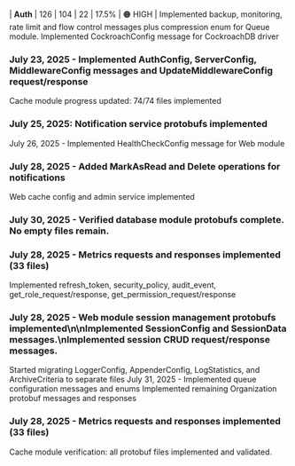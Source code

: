 | **Auth** | 126 | 104 | 22 | 17.5% | 🟠 HIGH |
Implemented backup, monitoring, rate limit and flow control messages plus compression enum for Queue module.
Implemented CockroachConfig message for CockroachDB driver

### July 23, 2025 - Implemented AuthConfig, ServerConfig, MiddlewareConfig messages and UpdateMiddlewareConfig request/response

Cache module progress updated: 74/74 files implemented

### July 25, 2025: Notification service protobufs implemented

July 26, 2025 - Implemented HealthCheckConfig message for Web module
### July 28, 2025 - Added MarkAsRead and Delete operations for notifications
Web cache config and admin service implemented
### July 30, 2025 - Verified database module protobufs complete. No empty files remain.
### July 28, 2025 - Metrics requests and responses implemented (33 files)
Implemented refresh_token, security_policy, audit_event, get_role_request/response, get_permission_request/response
### July 28, 2025 - Web module session management protobufs implemented\n\nImplemented SessionConfig and SessionData messages.\nImplemented session CRUD request/response messages.
Started migrating LoggerConfig, AppenderConfig, LogStatistics, and ArchiveCriteria to separate files
July 31, 2025 - Implemented queue configuration messages and enums
Implemented remaining Organization protobuf messages and responses
### July 28, 2025 - Metrics requests and responses implemented (33 files)
Cache module verification: all protobuf files implemented and validated.
